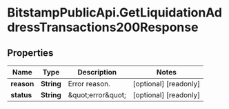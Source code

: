 # BitstampPublicApi.GetLiquidationAddressTransactions200Response

## Properties

Name | Type | Description | Notes
------------ | ------------- | ------------- | -------------
**reason** | **String** | Error reason. | [optional] [readonly] 
**status** | **String** | \&quot;error\&quot; | [optional] [readonly] 


